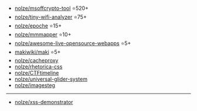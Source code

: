 - [nolze/msoffcrypto-tool](https://github.com/nolze/msoffcrypto-tool) ⭐️520+
- [nolze/tiny-wifi-analyzer](https://github.com/nolze/tiny-wifi-analyzer) ⭐️75+
- [nolze/epoche](https://github.com/nolze/epoche) ⭐️15+
- [nolze/mmmapper](https://github.com/nolze/mmmapper) ⭐️10+
- [nolze/awesome-live-opensource-webapps](https://github.com/nolze/awesome-live-opensource-webapps) ⭐️5+
- [makiwiki/maki](https://github.com/makiwiki/maki) ⭐️5+
- [nolze/cacheproxy](https://github.com/nolze/cacheproxy)
- [nolze/rhetorica-css](https://github.com/nolze/rhetorica-css)
- [nolze/CTFtimeline](https://github.com/nolze/CTFtimeline)
- [nolze/universal-glider-system](https://github.com/nolze/universal-glider-system)
- [nolze/imagesteg](https://github.com/nolze/imagesteg)

---

- [nolze/xss-demonstrator](https://github.com/nolze/xss-demonstrator)
